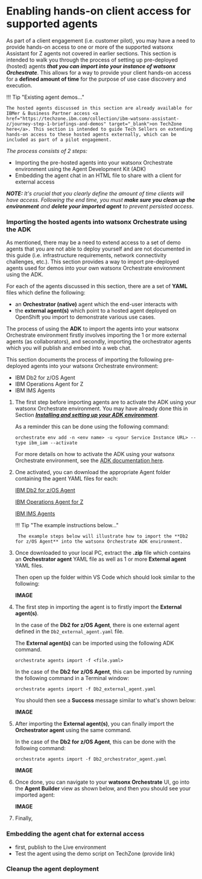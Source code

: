 # Enabling hands-on client access for supported agents

As part of a client engagement (i.e. customer pilot), you may have a need to provide hands-on access to one or more of the supported watsonx Assistant for Z agents not covered in earlier sections. This section is intended to walk you through the process of setting up pre-deployed (hosted) agents ***that you can import into your instance of watsonx Orchestrate***. This allows for a way to provide your client hands-on access for a **defined amount of time** for the purpose of use case discovery and execution. 

!!! Tip "Existing agent demos..."

    The hosted agents discussed in this section are already available for IBMer & Business Partner access <a href="https://techzone.ibm.com/collection/ibm-watsonx-assistant-z/journey-step-1-briefings-and-demos" target="_blank">on TechZone here</a>. This section is intended to guide Tech Sellers on extending hands-on access to these hosted agents externally, which can be included as part of a pilot engagement.

*The process consists of 2 steps:*
- Importing the pre-hosted agents into your watsonx Orchestrate environment using the Agent Development Kit (ADK)
- Embedding the agent chat in an HTML file to share with a client for external access

***NOTE:*** *It's crucial that you clearly define the amount of time clients will have access. Following the end time, you must **make sure you clean up the environment** and **delete your imported agent** to prevent persisted access*.  


### Importing the hosted agents into watsonx Orchestrate using the ADK

As mentioned, there may be a need to extend access to a set of demo agents that you are not able to deploy yourself and are not documented in this guide (i.e. infrastructure requirements, network connectivity challenges, etc.). This section provides a way to import pre-deployed agents used for demos into your own watsonx Orchestrate environment using the ADK. 

For each of the agents discussed in this section, there are a set of **YAML** files which define the following:
- an **Orchestrator (native)** agent which the end-user interacts with
- the **external agent(s)** which point to a hosted agent deployed on OpenShift you import to demonstrate various use cases. 

The process of using the **ADK** to import the agents into your watsonx Orchestrate environment firstly involves importing the 1 or more external agents (as collaborators), and secondly, importing the orchestrator agents which you will publish and embed into a web chat. 

This section documents the process of importing the following pre-deployed agents into your watsonx Orchestrate environment: 
- IBM Db2 for z/OS Agent
- IBM Operations Agent for Z
- IBM IMS Agents

1. The first step before importing agents are to activate the ADK using your watsonx Orchestrate environment. You may have already done this in Section ***[Installing and setting up your ADK environment](../adk/setup.md)***. 
   
    As a reminder this can be done using the following command: 

    ```
    orchestrate env add -n <env name> -u <your Service Instance URL> --type ibm_iam --activate
    ```

    For more details on how to activate the ADK using your watsonx Orchestrate environment, see the <a href="https://developer.watson-orchestrate.ibm.com/getting_started/installing#ibm-cloud" target="_blank">ADK documentation here</a>.


2. One activated, you can download the appropriate Agent folder containing the agent YAML files for each:
   
    
    <a href="https://ibm.box.com/s/2i295wv0obbtjctdi6p30wlojwlcnee0" target="_blank">IBM Db2 for z/OS Agent</a>

    <a href="https://ibm.box.com/s/1fyccoymkz2ghshdu4okreh491lijoqw" target="_blank">IBM Operations Agent for Z</a>

    <a href="https://ibm.box.com/s/ryufp5bkbtmjcjl25p8k45ly62xnv641" target="_blank">IBM IMS Agents</a>

    !!! Tip "The example instructions below..."

        The example steps below will illustrate how to import the **Db2 for z/OS Agent** into the watsonx Orchestrate ADK environment. 

3. Once downloaded to your local PC, extract the **.zip** file which contains an **Orchestrator agent** YAML file as well as 1 or more **External agent** YAML files. 
   
    Then open up the folder within VS Code which should look similar to the following:

    **IMAGE**

4. The first step in importing the agent is to firstly import the **External agent(s)**. 
   
    In the case of the **Db2 for z/OS Agent**, there is one external agent defined in the `Db2_external_agent.yaml` file. 

    The **External agent(s)** can be imported using the following ADK command.

    ```
    orchestrate agents import -f <file.yaml>
    ```

    In the case of the **Db2 for z/OS Agent**, this can be imported by running the following command in a Terminal window: 

    ```
    orchestrate agents import -f Db2_external_agent.yaml
    ```

    You should then see a **Success** message similar to what's shown below:

    **IMAGE**

5. After importing the **External agent(s)**, you can finally import the **Orchestrator agent** using the same command. 
   
    In the case of the **Db2 for z/OS Agent**, this can be done with the following command:

    ```
    orchestrate agents import -f Db2_orchestrator_agent.yaml
    ```

    **IMAGE**

6. Once done, you can navigate to your **watsonx Orchestrate** UI, go into the **Agent Builder** view as shown below, and then you should see your imported agent:
   
    **IMAGE**

7. Finally, 





### Embedding the agent chat for external access
- first, publish to the Live environment
- Test the agent using the demo script on TechZone (provide link)


### Cleanup the agent deployment